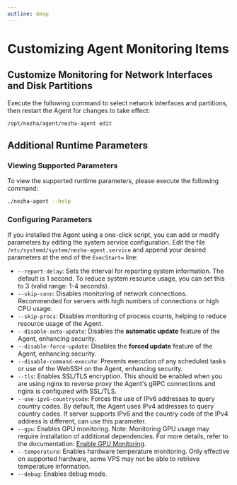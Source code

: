 ```yaml
---
outline: deep
---
```

# Customizing Agent Monitoring Items

## Customize Monitoring for Network Interfaces and Disk Partitions

Execute the following command to select network interfaces and partitions, then restart the Agent for changes to take effect:

```bash
/opt/nezha/agent/nezha-agent edit
```

## Additional Runtime Parameters

### Viewing Supported Parameters
To view the supported runtime parameters, please execute the following command:
```bash
./nezha-agent --help
```

### Configuring Parameters
If you installed the Agent using a one-click script, you can add or modify parameters by editing the system service configuration. Edit the file `/etc/systemd/system/nezha-agent.service` and append your desired parameters at the end of the `ExecStart=` line:

- `--report-delay`: Sets the interval for reporting system information. The default is 1 second. To reduce system resource usage, you can set this to 3 (valid range: 1-4 seconds).
- `--skip-conn`: Disables monitoring of network connections. Recommended for servers with high numbers of connections or high CPU usage.
- `--skip-procs`: Disables monitoring of process counts, helping to reduce resource usage of the Agent.
- `--disable-auto-update`: Disables the **automatic update** feature of the Agent, enhancing security.
- `--disable-force-update`: Disables the **forced update** feature of the Agent, enhancing security.
- `--disable-command-execute`: Prevents execution of any scheduled tasks or use of the WebSSH on the Agent, enhancing security.
- `--tls`: Enables SSL/TLS encryption. This should be enabled when you are using nginx to reverse proxy the Agent's gRPC connections and nginx is configured with SSL/TLS.
- `--use-ipv6-countrycode`: Forces the use of IPv6 addresses to query country codes. By default, the Agent uses IPv4 addresses to query country codes. If server supports IPv6 and the country code of the IPv4 address is different, can use this parameter.
- `--gpu`: Enables GPU monitoring. Note: Monitoring GPU usage may require installation of additional dependencies. For more details, refer to the documentation: [Enable GPU Monitoring](/en_US/guide/q9.html).
- `--temperature`: Enables hardware temperature monitoring. Only effective on supported hardware, some VPS may not be able to retrieve temperature information.
- `--debug`: Enables debug mode.